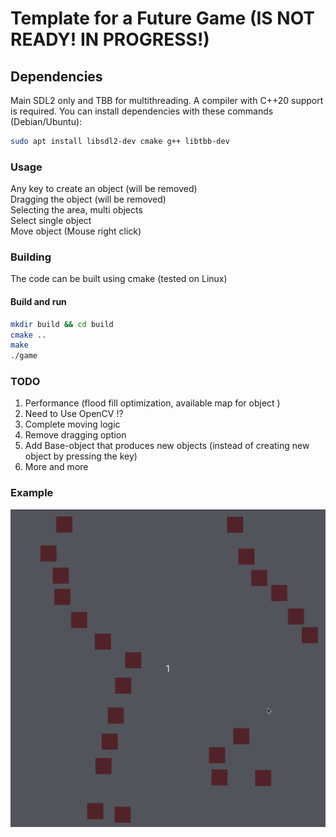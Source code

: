 # Template for a Future Game (IS NOT READY! IN PROGRESS!)

## Dependencies

Main SDL2 only and TBB for multithreading.
A compiler with C++20 support is required.
You can install dependencies with these commands (Debian/Ubuntu):

```bash
sudo apt install libsdl2-dev cmake g++ libtbb-dev
```

### Usage

Any key to create an object (will be removed) <br/>
Dragging the object (will be removed) <br/>
Selecting the area, multi objects <br/>
Select single object <br/>
Move object (Mouse right click)

### Building

The code can be built using cmake (tested on Linux)

#### Build and run

```bash
mkdir build && cd build
cmake ..
make
./game
```

### TODO

1. Performance (flood fill optimization, available map for object )
2. Need to Use OpenCV !?
3. Complete moving logic
4. Remove dragging option
5. Add Base-object that produces new objects (instead of creating new object by pressing the key)
6. More and more

### Example

![Alt text](examples/sample.gif?raw=true "Title")
